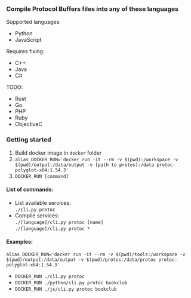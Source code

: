 ### Compile Protocol Buffers files into any of these languages
Supported languages:
- Python
- JavaScript

Requires fixing:
- C++
- Java
- C#

TODO:
- Rust
- Go
- PHP
- Ruby
- ObjectiveC

### Getting started
1) Build docker image in `docker` folder
2) `alias DOCKER_RUN='docker run -it --rm -v $(pwd):/workspace -v $(pwd)/output:/data/output -v [path to protos]:/data protoc-polyglot-x64:1.54.3'`
3) `DOCKER_RUN [command]`

#### List of commands:
- List available services: \
  `./cli.py protoc`
- Compile services: \
  `./[language]/cli.py protoc [name]` \
  `./[language]/cli.py protoc *`

#### Examples:
`alias DOCKER_RUN='docker run -it --rm -v $(pwd)/tools:/workspace -v $(pwd)/output:/data/output -v $(pwd)/protos:/data/protos protoc-polyglot-x64:1.54.3'`
- `DOCKER_RUN ./cli.py protoc`
- `DOCKER_RUN ./python/cli.py protoc bookclub`
- `DOCKER_RUN ./js/cli.py protoc bookclub`